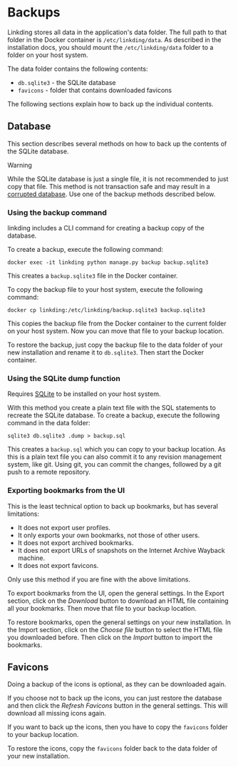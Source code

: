 # Backups

Linkding stores all data in the application's data folder.
The full path to that folder in the Docker container is `/etc/linkding/data`.
As described in the installation docs, you should mount the `/etc/linkding/data` folder to a folder on your host system.

The data folder contains the following contents:
- `db.sqlite3` - the SQLite database
- `favicons` - folder that contains downloaded favicons

The following sections explain how to back up the individual contents.

## Database

This section describes several methods on how to back up the contents of the SQLite database.

> [!WARNING]
> While the SQLite database is just a single file, it is not recommended to just copy that file.
> This method is not transaction safe and may result in a [corrupted database](https://www.sqlite.org/howtocorrupt.html).
> Use one of the backup methods described below.

### Using the backup command

linkding includes a CLI command for creating a backup copy of the database.

To create a backup, execute the following command:
```shell
docker exec -it linkding python manage.py backup backup.sqlite3
```
This creates a `backup.sqlite3` file in the Docker container.

To copy the backup file to your host system, execute the following command:
```shell
docker cp linkding:/etc/linkding/backup.sqlite3 backup.sqlite3
```
This copies the backup file from the Docker container to the current folder on your host system.
Now you can move that file to your backup location.

To restore the backup, just copy the backup file to the data folder of your new installation and rename it to `db.sqlite3`. Then start the Docker container.

### Using the SQLite dump function

Requires [SQLite](https://www.sqlite.org/index.html) to be installed on your host system.

With this method you create a plain text file with the SQL statements to recreate the SQLite database.
To create a backup, execute the following command in the data folder:
```shell
sqlite3 db.sqlite3 .dump > backup.sql
```
This creates a `backup.sql` which you can copy to your backup location.
As this is a plain text file you can also commit it to any revision management system, like git.
Using git, you can commit the changes, followed by a git push to a remote repository.

### Exporting bookmarks from the UI

This is the least technical option to back up bookmarks, but has several limitations:
- It does not export user profiles.
- It only exports your own bookmarks, not those of other users.
- It does not export archived bookmarks.
- It does not export URLs of snapshots on the Internet Archive Wayback machine.
- It does not export favicons.

Only use this method if you are fine with the above limitations.

To export bookmarks from the UI, open the general settings.
In the Export section, click on the *Download* button to download an HTML file containing all your bookmarks.
Then move that file to your backup location.

To restore bookmarks, open the general settings on your new installation.
In the Import section, click on the *Choose file* button to select the HTML file you downloaded before.
Then click on the *Import* button to import the bookmarks.

## Favicons

Doing a backup of the icons is optional, as they can be downloaded again.

If you choose not to back up the icons, you can just restore the database and then click the _Refresh Favicons_ button in the general settings.
This will download all missing icons again.

If you want to back up the icons, then you have to copy the `favicons` folder to your backup location.

To restore the icons, copy the `favicons` folder back to the data folder of your new installation.
